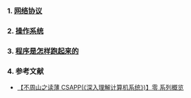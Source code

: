 ### 1. [网络协议](/Network.md)

### 2. [操作系统](/OS.md)

### 3. [程序是怎样跑起来的](/程序是怎样跑起来的.md)

### 4. 参考文献

-   [【不周山之读薄 CSAPP(《深入理解计算机系统》)】零 系列概览](https://wdxtub.com/2016/04/16/thin-csapp-0/)
